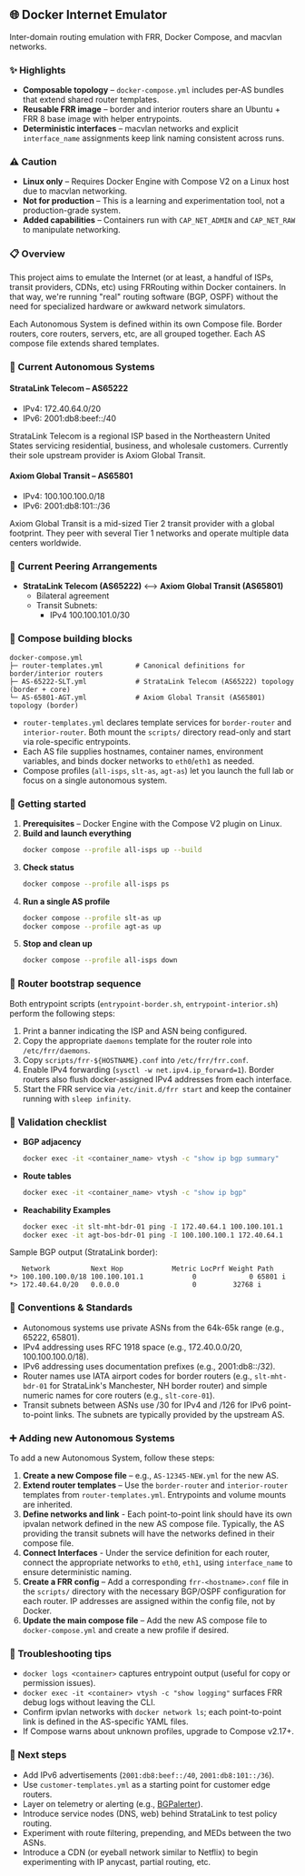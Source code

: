 ## 🌐 Docker Internet Emulator

Inter-domain routing emulation with FRR, Docker Compose, and macvlan networks.

### ✨ Highlights

- **Composable topology** – `docker-compose.yml` includes per-AS bundles that extend shared router templates.
- **Reusable FRR image** – border and interior routers share an Ubuntu + FRR 8 base image with helper entrypoints.
- **Deterministic interfaces** – macvlan networks and explicit `interface_name` assignments keep link naming consistent across runs.


### ⚠️ Caution
- **Linux only** – Requires Docker Engine with Compose V2 on a Linux host due to macvlan networking.
- **Not for production** – This is a learning and experimentation tool, not a production-grade system.
- **Added capabilities** – Containers run with `CAP_NET_ADMIN` and `CAP_NET_RAW` to manipulate networking. 


### 📋 Overview

This project aims to emulate the Internet (or at least, a handful of ISPs, transit providers, CDNs, etc) using FRRouting within Docker containers. In that way, we're running "real" routing software (BGP, OSPF) without the need for specialized hardware or awkward network simulators.

Each Autonomous System is defined within its own Compose file. Border routers, core routers, servers, etc, are all grouped together. Each AS compose file extends shared templates. 

### 🤖 Current Autonomous Systems

#### StrataLink Telecom – AS65222

- IPv4: 172.40.64.0/20
- IPv6: 2001:db8:beef::/40

StrataLink Telecom is a regional ISP based in the Northeastern United States servicing residential, business, and wholesale customers. Currently their sole upstream provider is Axiom Global Transit.

#### Axiom Global Transit – AS65801

- IPv4: 100.100.100.0/18
- IPv6: 2001:db8:101::/36

Axiom Global Transit is a mid-sized Tier 2 transit provider with a global footprint. They peer with several Tier 1 networks and operate multiple data centers worldwide.


### 🤝 Current Peering Arrangements

- **StrataLink Telecom (AS65222)** <--> **Axiom Global Transit (AS65801)**
  - Bilateral agreement
  - Transit Subnets:
    - IPv4 100.100.101.0/30


### 🧩 Compose building blocks

```
docker-compose.yml
├─ router-templates.yml        # Canonical definitions for border/interior routers
├─ AS-65222-SLT.yml            # StrataLink Telecom (AS65222) topology (border + core)
└─ AS-65801-AGT.yml            # Axiom Global Transit (AS65801) topology (border)
```

- `router-templates.yml` declares template services for `border-router` and `interior-router`. Both mount the `scripts/` directory read-only and start via role-specific entrypoints.
- Each AS file supplies hostnames, container names, environment variables, and binds docker networks to `eth0`/`eth1` as needed.
- Compose profiles (`all-isps`, `slt-as`, `agt-as`) let you launch the full lab or focus on a single autonomous system.


### 🚀 Getting started

1. **Prerequisites** – Docker Engine with the Compose V2 plugin on Linux.
2. **Build and launch everything**
   ```bash
   docker compose --profile all-isps up --build
   ```
3. **Check status**
   ```bash
   docker compose --profile all-isps ps
   ```
4. **Run a single AS profile**
   ```bash
   docker compose --profile slt-as up
   docker compose --profile agt-as up
   ```
5. **Stop and clean up**
   ```bash
   docker compose --profile all-isps down
   ```

### 🔧 Router bootstrap sequence

Both entrypoint scripts (`entrypoint-border.sh`, `entrypoint-interior.sh`) perform the following steps:

1. Print a banner indicating the ISP and ASN being configured.
2. Copy the appropriate `daemons` template for the router role into `/etc/frr/daemons`.
3. Copy `scripts/frr-${HOSTNAME}.conf` into `/etc/frr/frr.conf`.
4. Enable IPv4 forwarding (`sysctl -w net.ipv4.ip_forward=1`). Border routers also flush docker-assigned IPv4 addresses from each interface.
5. Start the FRR service via `/etc/init.d/frr start` and keep the container running with `sleep infinity`.

### 🧪 Validation checklist

- **BGP adjacency**
  ```bash
  docker exec -it <container_name> vtysh -c "show ip bgp summary"
  ```
- **Route tables**
  ```bash
  docker exec -it <container_name> vtysh -c "show ip bgp"
  ```
- **Reachability Examples**
  ```bash
  docker exec -it slt-mht-bdr-01 ping -I 172.40.64.1 100.100.101.1
  docker exec -it agt-bos-bdr-01 ping -I 100.100.100.1 172.40.64.1
  ```

Sample BGP output (StrataLink border):

```
   Network          Next Hop            Metric LocPrf Weight Path
*> 100.100.100.0/18 100.100.101.1            0             0 65801 i
*> 172.40.64.0/20   0.0.0.0                  0         32768 i
```

### 📜 Conventions & Standards 
- Autonomous systems use private ASNs from the 64k-65k range (e.g., 65222, 65801).
- IPv4 addressing uses RFC 1918 space (e.g., 172.40.0.0/20, 100.100.100.0/18).
- IPv6 addressing uses documentation prefixes (e.g., 2001:db8::/32).
- Router names use IATA airport codes for border routers (e.g., `slt-mht-bdr-01` for StrataLink's Manchester, NH border router) and simple numeric names for core routers (e.g., `slt-core-01`).
- Transit subnets between ASNs use /30 for IPv4 and /126 for IPv6 point-to-point links. The subnets are typically provided by the upstream AS.

### ➕ Adding new Autonomous Systems
To add a new Autonomous System, follow these steps:
1. **Create a new Compose file** – e.g., `AS-12345-NEW.yml` for the new AS. 
2. **Extend router templates** – Use the `border-router` and `interior-router` templates from `router-templates.yml`. Entrypoints and volume mounts are inherited.
3. **Define networks and link** - Each point-to-point link should have its own ipvalan network defined in the new AS compose file. Typically, the AS providing the transit subnets will have the networks defined in their compose file. 
4. **Connect Interfaces** - Under the service definition for each router, connect the appropriate networks to `eth0`, `eth1`, using `interface_name` to ensure deterministic naming.
5. **Create a FRR config** – Add a corresponding `frr-<hostname>.conf` file in the `scripts/` directory with the necessary BGP/OSPF configuration for each router. IP addresses are assigned within the config file, not by Docker.
6. **Update the main compose file** – Add the new AS compose file to `docker-compose.yml` and create a new profile if desired.

### 🐞 Troubleshooting tips

- `docker logs <container>` captures entrypoint output (useful for copy or permission issues).
- `docker exec -it <container> vtysh -c "show logging"` surfaces FRR debug logs without leaving the CLI.
- Confirm ipvlan networks with `docker network ls`; each point-to-point link is defined in the AS-specific YAML files.
- If Compose warns about unknown profiles, upgrade to Compose v2.17+.

### 🧭 Next steps

- Add IPv6 advertisements (`2001:db8:beef::/40`, `2001:db8:101::/36`).
- Use `customer-templates.yml` as a starting point for customer edge routers.
- Layer on telemetry or alerting (e.g., [BGPalerter](https://github.com/nttgin/BGPalerter)).
- Introduce service nodes (DNS, web) behind StrataLink to test policy routing.
- Experiment with route filtering, prepending, and MEDs between the two ASNs.
- Introduce a CDN (or eyeball network similar to Netflix) to begin experimenting with IP anycast, partial routing, etc.